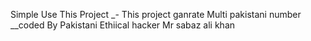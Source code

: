 Simple Use This Project _- This project ganrate Multi pakistani number __coded By Pakistani Ethiical hacker Mr sabaz ali khan
